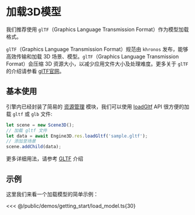 # 加载3D模型
我们推荐使用 `glTF`（Graphics Language Transmission Format）作为模型加载格式。

`glTF`（Graphics Language Transmission Format）规范由 `khronos` 发布，能够高效传输和加载 3D 场景、模型。`glTF`（Graphics Language Transmission Format）会压缩 3D 资源大小，以减少应用文件大小及处理难度。更多关于 `glTF` 的介绍请参看 [glTF官网](https://www.khronos.org/gltf/)。

## 基本使用
引擎内已经封装了简易的 [资源管理](/guide/resource/Readme) 模块，我们可以使用 [loadGltf](/api/classes/Res#loadgltf) API 很方便的加载 `gltf` 或 `glb` 文件:
```ts
let scene = new Scene3D();
// 加载 gltf 文件
let data = await Engine3D.res.loadGltf('sample.gltf');
// 添加至场景
scene.addChild(data);
```
更多详细用法，请参考 [GLTF](/guide/resource/gltf) 介绍

## 示例
这里我们来看一个加载模型的简单示例：

<Demo src="/demos/getting_start/load_model.ts"></Demo>

<<< @/public/demos/getting_start/load_model.ts{30}